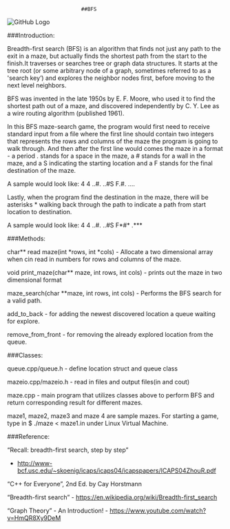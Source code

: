 							##BFS
![GitHub Logo](http://i.stack.imgur.com/xEprB.png)

###Introduction: 


Breadth-first search (BFS) is an algorithm that finds not just any path to the exit in a maze, but actually finds the shortest path from the start to the finish.It traverses or searches tree or graph data structures. It starts at the tree root (or some arbitrary node of a graph, sometimes referred to as a 'search key’) and explores the neighbor nodes first, before moving to the next level neighbors.

BFS was invented in the late 1950s by E. F. Moore, who used it to find the shortest path out of a maze, and discovered independently by C. Y. Lee as a wire routing algorithm (published 1961).

In this BFS maze-search game, the program would first need to receive standard input from a file where the first line should contain two integers that represents the rows and columns of the maze the program is going to walk through. And then after the first line would comes the maze in a format - a period . stands for a space in the maze, a # stands for a wall in the maze, and a S indicating the starting location and a F stands for the final destination of the maze.

A sample would look like: 
				4 4
				..#.
				..#S
				F.#.
				....
				
Lastly, when the program find the destination in the maze, there will be asterisks * walking back through the path to indicate a path from start location to destination.

A sample would look like:
				4 4
				..#.
				..#S
				F*#*
				.***


###Methods:


char** read maze(int *rows, int *cols) - Allocate a two dimensional array when cin read in numbers for rows and columns of the maze.

void print_maze(char** maze, int rows, int cols) - prints out the maze in two dimensional format

maze_search(char **maze, int rows, int cols) - Performs the BFS search for a valid path. 

add_to_back - for adding the newest discovered location a queue waiting for explore.

remove_from_front - for removing the already explored location from the queue.


###Classes:


queue.cpp/queue.h - define location struct and queue class

mazeio.cpp/mazeio.h - read in files and output files(in and cout)

maze.cpp - main program that utilizes classes above to perform BFS and return corresponding result for different mazes.
 
maze1, maze2, maze3 and maze 4 are sample mazes. For starting a game, type in $ ./maze < maze1.in under Linux Virtual Machine.


###Reference:

“Recall: breadth-first search, step by step” 
 - http://www-bcf.usc.edu/~skoenig/icaps/icaps04/icapspapers/ICAPS04ZhouR.pdf

“C++ for Everyone”, 2nd Ed. by Cay Horstmann

“Breadth-first search” - https://en.wikipedia.org/wiki/Breadth-first_search

“Graph Theory” - An Introduction! - https://www.youtube.com/watch?v=HmQR8Xy9DeM



